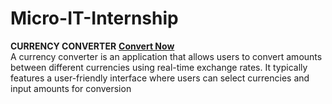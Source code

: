# Micro-IT-Internship
<b>CURRENCY CONVERTER</b> <a href="https://madhulathal.github.io/Micro-IT-Internship/">**Convert Now** </a>
<br>
 A currency converter is an application that allows users to convert amounts between different currencies
 using real-time exchange rates. It typically features a user-friendly interface where users can select
 currencies and input amounts for conversion
